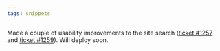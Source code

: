 ```yaml
---
tags: snippets
---
```


Made a couple of usability improvements to the site search ([ticket \#1257](/issues/1257) and [ticket \#1259](/issues/1259)). Will deploy soon.
